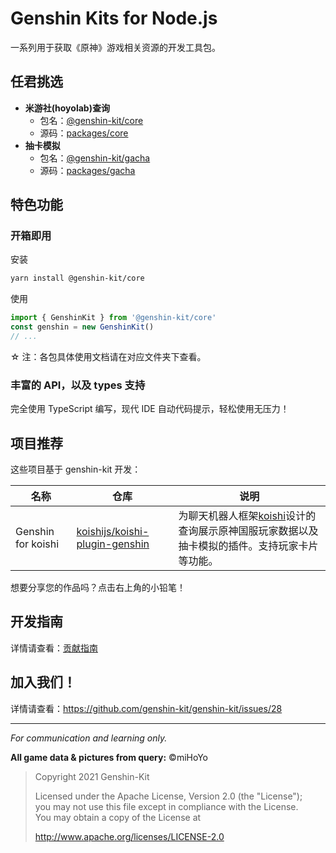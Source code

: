 # Genshin Kits for Node.js

一系列用于获取《原神》游戏相关资源的开发工具包。

## 任君挑选

- **米游社(hoyolab)查询**
  - 包名：[@genshin-kit/core](https://npmjs.com/package/@genshin-kit/core)
  - 源码：[packages/core](./packages/core)
- **抽卡模拟**
  - 包名：[@genshin-kit/gacha](https://npmjs.com/package/@genshin-kit/gacha)
  - 源码：[packages/gacha](./packages/gacha)

## 特色功能

### 开箱即用

安装

```sh
yarn install @genshin-kit/core
```

使用

```ts
import { GenshinKit } from '@genshin-kit/core'
const genshin = new GenshinKit()
// ...
```

☆ 注：各包具体使用文档请在对应文件夹下查看。

### 丰富的 API，以及 types 支持

完全使用 TypeScript 编写，现代 IDE 自动代码提示，轻松使用无压力！

## 项目推荐

这些项目基于 genshin-kit 开发：

| 名称               | 仓库                                                                                | 说明                                                                                                                               |
| ------------------ | ----------------------------------------------------------------------------------- | ---------------------------------------------------------------------------------------------------------------------------------- |
| Genshin for koishi | [koishijs/koishi-plugin-genshin](https://github.com/koishijs/koishi-plugin-genshin) | 为聊天机器人框架[koishi](https://github.com/koishijs/koishi)设计的查询展示原神国服玩家数据以及抽卡模拟的插件。支持玩家卡片等功能。 |

想要分享您的作品吗？点击右上角的小铅笔！

## 开发指南

详情请查看：[贡献指南](.github/contributing.md)

## 加入我们！

详情请查看：<https://github.com/genshin-kit/genshin-kit/issues/28>

---

_For communication and learning only._

**All game data & pictures from query:** &copy;miHoYo

> Copyright 2021 Genshin-Kit
>
> Licensed under the Apache License, Version 2.0 (the "License");<br>
> you may not use this file except in compliance with the License.<br>
> You may obtain a copy of the License at
>
> http://www.apache.org/licenses/LICENSE-2.0
